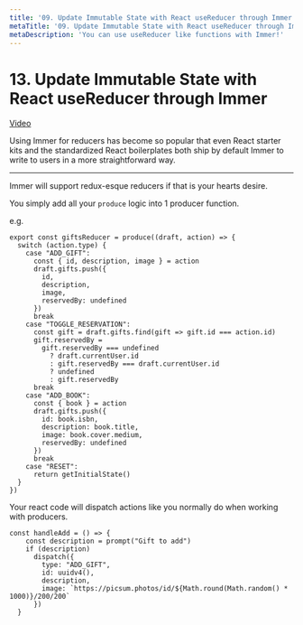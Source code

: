 ```yaml
---
title: '09. Update Immutable State with React useReducer through Immer'
metaTitle: '09. Update Immutable State with React useReducer through Immer'
metaDescription: 'You can use useReducer like functions with Immer!'
---
```


# 13. Update Immutable State with React useReducer through Immer

[Video](https://egghead.io/lessons/react-update-immutable-state-with-react-usereducer-through-immer)

Using Immer for reducers has become so popular that even React starter kits and the standardized React boilerplates both ship by default Immer to write to users in a more straightforward way.

---

Immer will support redux-esque reducers if that is your hearts desire.

You simply add all your `produce` logic into 1 producer function.

e.g.

    export const giftsReducer = produce((draft, action) => {
      switch (action.type) {
        case "ADD_GIFT":
          const { id, description, image } = action
          draft.gifts.push({
            id,
            description,
            image,
            reservedBy: undefined
          })
          break
        case "TOGGLE_RESERVATION":
          const gift = draft.gifts.find(gift => gift.id === action.id)
          gift.reservedBy =
            gift.reservedBy === undefined
              ? draft.currentUser.id
              : gift.reservedBy === draft.currentUser.id
              ? undefined
              : gift.reservedBy
          break
        case "ADD_BOOK":
          const { book } = action
          draft.gifts.push({
            id: book.isbn,
            description: book.title,
            image: book.cover.medium,
            reservedBy: undefined
          })
          break
        case "RESET":
          return getInitialState()
      }
    })

Your react code will dispatch actions like you normally do when working with producers.

    const handleAdd = () => {
        const description = prompt("Gift to add")
        if (description)
          dispatch({
            type: "ADD_GIFT",
            id: uuidv4(),
            description,
            image: `https://picsum.photos/id/${Math.round(Math.random() * 1000)}/200/200`
          })
      }
